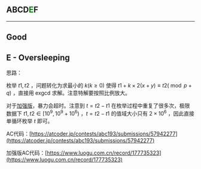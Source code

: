 ## ABCD<font color=green>E</font>F

---

## Good

## E - Oversleeping

思路：

枚举 $t1, t2$ ，问题转化为求最小的 $k(k\geq 0)$ 使得 $t1 + k\times 2(x+y)\equiv t2(\bmod p + q)$ ，直接用 exgcd 求解。注意特解要按照比例放大。

对于[加强版](https://www.luogu.com.cn/problem/U239715)，暴力会超时。注意到 $t=t2-t1$ 在枚举过程中重复了很多次，极限数据下 $t1, t2\in[10^9, 10^9+10^6)$ ，$t=t2-t1$ 的值域大小只有 $2\times 10^6$ ，因此直接单循环枚举 $t$ 即可。

AC代码：[https://atcoder.jp/contests/abc193/submissions/57942277](https://atcoder.jp/contests/abc193/submissions/57942277)

加强版AC代码：[https://www.luogu.com.cn/record/177735323](https://www.luogu.com.cn/record/177735323)